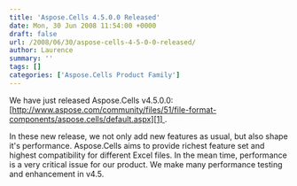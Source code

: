 ```yaml
---
title: 'Aspose.Cells 4.5.0.0 Released'
date: Mon, 30 Jun 2008 11:54:00 +0000
draft: false
url: /2008/06/30/aspose-cells-4-5-0-0-released/
author: Laurence
summary: ''
tags: []
categories: ['Aspose.Cells Product Family']
---
```


We have just released Aspose.Cells v4.5.0.0: [http://www.aspose.com/community/files/51/file-format-components/aspose.cells/default.aspx][1] .

In these new release, we not only add new features as usual, but also shape it's performance. Aspose.Cells aims to provide richest feature set and highest compatibility for different Excel files. In the mean time, performance is a very critical issue for our product. We make many performance testing and enhancement in v4.5.




[1]: http://www.aspose.com/community/files/51/file-format-components/aspose.cells/default.aspx




